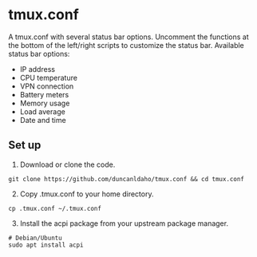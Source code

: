 # tmux.conf

A tmux.conf with several status bar options. Uncomment the functions at the
bottom of the left/right scripts to customize the status bar. Available status
bar options:

- IP address
- CPU temperature
- VPN connection
- Battery meters
- Memory usage
- Load average
- Date and time

## Set up

1. Download or clone the code.
```
git clone https://github.com/duncanldaho/tmux.conf && cd tmux.conf
```
2. Copy .tmux.conf to your home directory.
```
cp .tmux.conf ~/.tmux.conf
```
3. Install the acpi package from your upstream package manager.
```
# Debian/Ubuntu
sudo apt install acpi
```
